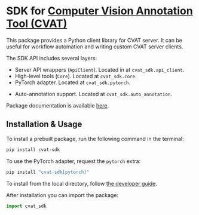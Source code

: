 # SDK for [Computer Vision Annotation Tool (CVAT)](https://github.com/cvat-ai/cvat)

This package provides a Python client library for CVAT server. It can be useful for
workflow automation and writing custom CVAT server clients.

The SDK API includes several layers:

- Server API wrappers (`ApiClient`). Located in at `cvat_sdk.api_client`.
- High-level tools (`Core`). Located at `cvat_sdk.core`.
- PyTorch adapter. Located at `cvat_sdk.pytorch`.
* Auto-annotation support. Located at `cvat_sdk.auto_annotation`.

Package documentation is available [here](https://docs.cvat.ai/docs/api_sdk/sdk).

## Installation & Usage

To install a prebuilt package, run the following command in the terminal:

```bash
pip install cvat-sdk
```

To use the PyTorch adapter, request the `pytorch` extra:

```bash
pip install "cvat-sdk[pytorch]"
```

To install from the local directory, follow [the developer guide](https://docs.cvat.ai/docs/api_sdk/sdk/developer_guide).

After installation you can import the package:

```python
import cvat_sdk
```
